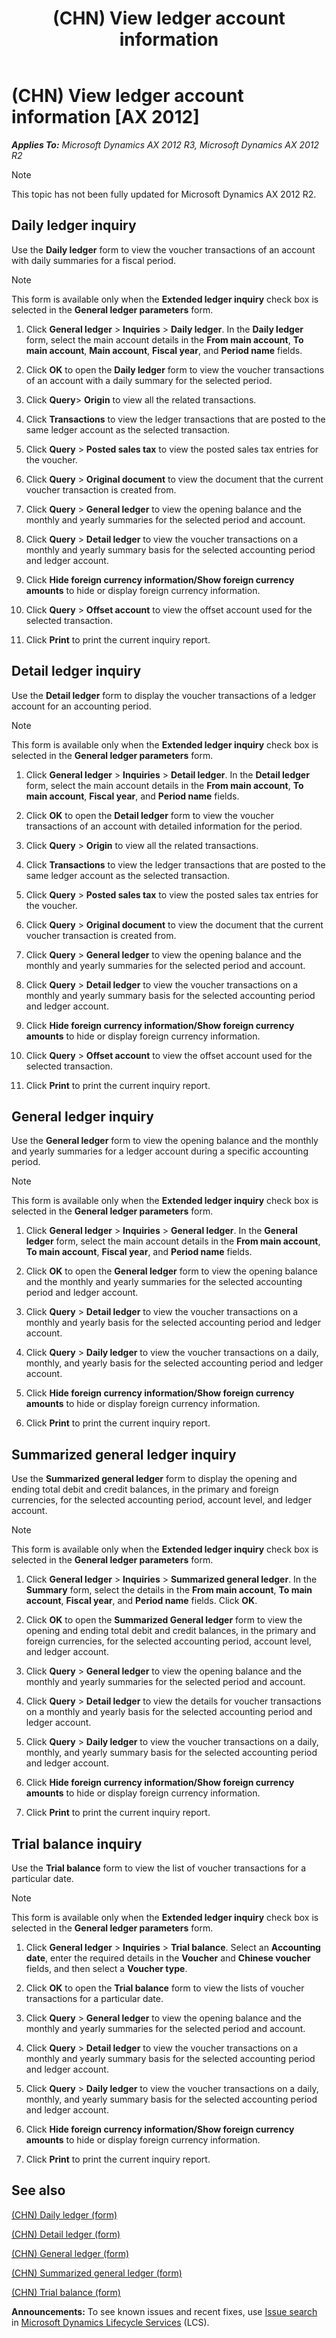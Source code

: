 ﻿---
title: (CHN) View ledger account information
TOCTitle: (CHN) View ledger account information
ms:assetid: 10bdb437-3b8e-41b7-9058-58c9b650e507
ms:mtpsurl: https://technet.microsoft.com/en-us/library/JJ663996(v=AX.60)
ms:contentKeyID: 49384582
ms.date: 04/18/2014
mtps_version: v=AX.60
---

# (CHN) View ledger account information [AX 2012]


_**Applies To:** Microsoft Dynamics AX 2012 R3, Microsoft Dynamics AX 2012 R2_


> [!NOTE]
> <P>This topic has not been fully updated for Microsoft Dynamics AX 2012 R2.</P>



## Daily ledger inquiry

Use the **Daily ledger** form to view the voucher transactions of an account with daily summaries for a fiscal period.


> [!NOTE]
> <P>This form is available only when the <STRONG>Extended ledger inquiry</STRONG> check box is selected in the <STRONG>General ledger parameters</STRONG> form.</P>



1.  Click **General ledger** \> **Inquiries** \> **Daily ledger**. In the **Daily ledger** form, select the main account details in the **From main account**, **To main account**, **Main account**, **Fiscal year**, and **Period name** fields.

2.  Click **OK** to open the **Daily ledger** form to view the voucher transactions of an account with a daily summary for the selected period.

3.  Click **Query**\> **Origin** to view all the related transactions.

4.  Click **Transactions** to view the ledger transactions that are posted to the same ledger account as the selected transaction.

5.  Click **Query** \> **Posted sales tax** to view the posted sales tax entries for the voucher.

6.  Click **Query** \> **Original document** to view the document that the current voucher transaction is created from.

7.  Click **Query** \> **General ledger** to view the opening balance and the monthly and yearly summaries for the selected period and account.

8.  Click **Query** \> **Detail ledger** to view the voucher transactions on a monthly and yearly summary basis for the selected accounting period and ledger account.

9.  Click **Hide foreign currency information/Show foreign currency amounts** to hide or display foreign currency information.

10. Click **Query** \> **Offset account** to view the offset account used for the selected transaction.

11. Click **Print** to print the current inquiry report.

## Detail ledger inquiry

Use the **Detail ledger** form to display the voucher transactions of a ledger account for an accounting period.


> [!NOTE]
> <P>This form is available only when the <STRONG>Extended ledger inquiry</STRONG> check box is selected in the <STRONG>General ledger parameters</STRONG> form.</P>



1.  Click **General ledger** \> **Inquiries** \> **Detail ledger**. In the **Detail ledger** form, select the main account details in the **From main account**, **To main account**, **Fiscal year**, and **Period name** fields.

2.  Click **OK** to open the **Detail ledger** form to view the voucher transactions of an account with detailed information for the period.

3.  Click **Query** \> **Origin** to view all the related transactions.

4.  Click **Transactions** to view the ledger transactions that are posted to the same ledger account as the selected transaction.

5.  Click **Query** \> **Posted sales tax** to view the posted sales tax entries for the voucher.

6.  Click **Query** \> **Original document** to view the document that the current voucher transaction is created from.

7.  Click **Query** \> **General ledger** to view the opening balance and the monthly and yearly summaries for the selected period and account.

8.  Click **Query** \> **Detail ledger** to view the voucher transactions on a monthly and yearly summary basis for the selected accounting period and ledger account.

9.  Click **Hide foreign currency information/Show foreign currency amounts** to hide or display foreign currency information.

10. Click **Query** \> **Offset account** to view the offset account used for the selected transaction.

11. Click **Print** to print the current inquiry report.

## General ledger inquiry

Use the **General ledger** form to view the opening balance and the monthly and yearly summaries for a ledger account during a specific accounting period.


> [!NOTE]
> <P>This form is available only when the <STRONG>Extended ledger inquiry</STRONG> check box is selected in the <STRONG>General ledger parameters</STRONG> form.</P>



1.  Click **General ledger** \> **Inquiries** \> **General ledger**. In the **General ledger** form, select the main account details in the **From main account**, **To main account**, **Fiscal year**, and **Period name** fields.

2.  Click **OK** to open the **General ledger** form to view the opening balance and the monthly and yearly summaries for the selected accounting period and ledger account.

3.  Click **Query** \> **Detail ledger** to view the voucher transactions on a monthly and yearly basis for the selected accounting period and ledger account.

4.  Click **Query** \> **Daily ledger** to view the voucher transactions on a daily, monthly, and yearly basis for the selected accounting period and ledger account.

5.  Click **Hide foreign currency information/Show foreign currency amounts** to hide or display foreign currency information.

6.  Click **Print** to print the current inquiry report.

## Summarized general ledger inquiry

Use the **Summarized general ledger** form to display the opening and ending total debit and credit balances, in the primary and foreign currencies, for the selected accounting period, account level, and ledger account.


> [!NOTE]
> <P>This form is available only when the <STRONG>Extended ledger inquiry</STRONG> check box is selected in the <STRONG>General ledger parameters</STRONG> form.</P>



1.  Click **General ledger** \> **Inquiries** \> **Summarized general ledger**. In the **Summary** form, select the details in the **From main account**, **To main account**, **Fiscal year**, and **Period name** fields. Click **OK**.

2.  Click **OK** to open the **Summarized General ledger** form to view the opening and ending total debit and credit balances, in the primary and foreign currencies, for the selected accounting period, account level, and ledger account.

3.  Click **Query** \> **General ledger** to view the opening balance and the monthly and yearly summaries for the selected period and account.

4.  Click **Query** \> **Detail ledger** to view the details for voucher transactions on a monthly and yearly basis for the selected accounting period and ledger account.

5.  Click **Query** \> **Daily ledger** to view the voucher transactions on a daily, monthly, and yearly summary basis for the selected accounting period and ledger account.

6.  Click **Hide foreign currency information/Show foreign currency amounts** to hide or display foreign currency information.

7.  Click **Print** to print the current inquiry report.

## Trial balance inquiry

Use the **Trial balance** form to view the list of voucher transactions for a particular date.


> [!NOTE]
> <P>This form is available only when the <STRONG>Extended ledger inquiry</STRONG> check box is selected in the <STRONG>General ledger parameters</STRONG> form.</P>



1.  Click **General ledger** \> **Inquiries** \> **Trial balance**. Select an **Accounting date**, enter the required details in the **Voucher** and **Chinese voucher** fields, and then select a **Voucher type**.

2.  Click **OK** to open the **Trial balance** form to view the lists of voucher transactions for a particular date.

3.  Click **Query** \> **General ledger** to view the opening balance and the monthly and yearly summaries for the selected period and account.

4.  Click **Query** \> **Detail ledger** to view the voucher transactions on a monthly and yearly summary basis for the selected accounting period and ledger account.

5.  Click **Query** \> **Daily ledger** to view the voucher transactions on a daily, monthly, and yearly summary basis for the selected accounting period and ledger account.

6.  Click **Hide foreign currency information/Show foreign currency amounts** to hide or display foreign currency information.

7.  Click **Print** to print the current inquiry report.

## See also

[(CHN) Daily ledger (form)](https://technet.microsoft.com/en-us/library/jj664083\(v=ax.60\))

[(CHN) Detail ledger (form)](https://technet.microsoft.com/en-us/library/jj664044\(v=ax.60\))

[(CHN) General ledger (form)](https://technet.microsoft.com/en-us/library/jj664084\(v=ax.60\))

[(CHN) Summarized general ledger (form)](https://technet.microsoft.com/en-us/library/jj664080\(v=ax.60\))

[(CHN) Trial balance (form)](https://technet.microsoft.com/en-us/library/jj664069\(v=ax.60\))

  
**Announcements:** To see known issues and recent fixes, use [Issue search](http://go.microsoft.com/fwlink/?linkid=389258) in [Microsoft Dynamics Lifecycle Services](http://go.microsoft.com/fwlink/?linkid=306505) (LCS).

